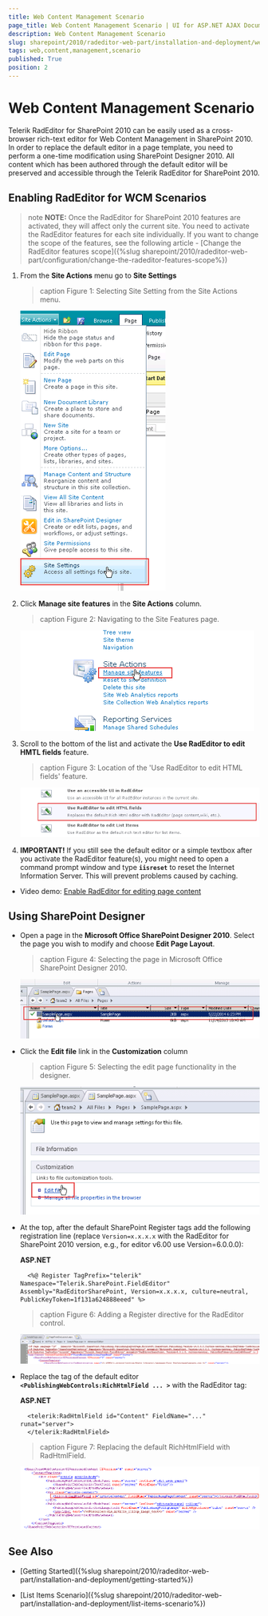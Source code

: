 ```yaml
---
title: Web Content Management Scenario
page_title: Web Content Management Scenario | UI for ASP.NET AJAX Documentation
description: Web Content Management Scenario
slug: sharepoint/2010/radeditor-web-part/installation-and-deployment/web-content-management-scenario
tags: web,content,management,scenario
published: True
position: 2
---
```


# Web Content Management Scenario



Telerik RadEditor for SharePoint 2010 can be easily used as a cross-browser rich-text editor for Web Content Management in SharePoint 2010. In order to replace the default editor in a page template, you need to perform a one-time modification using SharePoint Designer 2010. All content which has been authored through the default editor will be preserved and accessible through the Telerik RadEditor for SharePoint 2010.

## Enabling RadEditor for WCM Scenarios

>note  **NOTE:** Once the RadEditor for SharePoint 2010 features are activated, they will affect only the current site. You need to activate the RadEditor features for each site individually. If you want to change the scope of the features, see the following article - [Change the RadEditor features scope]({%slug sharepoint/2010/radeditor-web-part/configuration/change-the-radeditor-features-scope%})



1. From the **Site Actions** menu go to **Site Settings**

	>caption Figure 1: Selecting Site Setting from the Site Actions menu.


	![sp 2010-open-site-settings](images/sp2010-open-site-settings.png)

2. Click **Manage site features** in the **Site Actions** column.

	>caption Figure 2: Navigating to the Site Features page.

	![sp 2010-select-manage-features](images/sp2010-select-manage-features.png)

3. Scroll to the bottom of the list and activate the **Use RadEditor to edit HMTL fields** feature.

	>caption Figure 3: Location of the 'Use RadEditor to edit HTML fields' feature.

	![sp 2010-enable-editor-for-html-fields](images/sp2010-enable-editor-for-html-fields.png)

4. **IMPORTANT!** If you still see the default editor or a simple textbox after you activate the RadEditor feature(s), you might need to open a command prompt window and type **`iisreset`** to reset the Internet Information Server. This will prevent problems caused by caching.

* Video demo: [Enable RadEditor for editing page content](https://www.telerik.com/support/kb/aspnet-ajax/editor/details/enabling-radeditor-in-sharepoint#Enable-RadEditor-for-editing-page-content)

## Using SharePoint Designer

* Open a page in the **Microsoft Office SharePoint Designer 2010**. Select the page you wish to modify and choose **Edit Page Layout**.

	>caption Figure 4: Selecting the page in Microsoft Office SharePoint Designer 2010.

	![sp 2010-select-page-in-designer](images/sp2010-select-page-in-designer.png)

* Click the **Edit file** link in the **Customization** column

	>caption Figure 5: Selecting the edit page functionality in the designer.

	![sp 2010-select-edit-file-in-designer](images/sp2010-select-edit-file-in-designer.png)

* At the top, after the default SharePoint Register tags add the following registration line (replace `Version=x.x.x.x` with the RadEditor for SharePoint 2010 version, e.g., for editor v6.00 use Version=6.0.0.0):

	**ASP.NET**

		<%@ Register TagPrefix="telerik" Namespace="Telerik.SharePoint.FieldEditor" Assembly="RadEditorSharePoint, Version=x.x.x.x, culture=neutral, PublicKeyToken=1f131a624888eeed" %>


	>caption Figure 6: Adding a Register directive for the RadEditor control.

	![sp 2010-register-rad-editor](images/sp2010-register-rad-editor.png)

* Replace the tag of the default editor **`<PublishingWebControls:RichHtmlField ... >`** with the RadEditor tag:

	**ASP.NET**

		<telerik:RadHtmlField id="Content" FieldName="..." runat="server">
		</telerik:RadHtmlField>


	>caption Figure 7: Replacing the default RichHtmlField with RadHtmlField.

	![sp 2010-richhtmlfield-location](images/sp2010-richhtmlfield-location.png)

## See Also

 * [Getting Started]({%slug sharepoint/2010/radeditor-web-part/installation-and-deployment/getting-started%})

 * [List Items Scenario]({%slug sharepoint/2010/radeditor-web-part/installation-and-deployment/list-items-scenario%})
